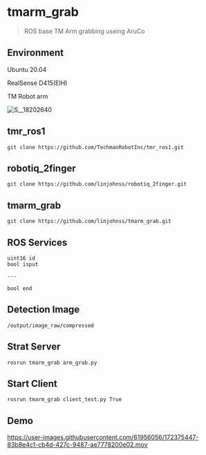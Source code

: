 # tmarm_grab
> ROS base TM Arm grabbing useing AruCo
## Environment
Ubuntu 20.04

RealSense D415(EIH)

TM Robot arm

![S__18202640](https://user-images.githubusercontent.com/61956056/172375264-828dbe29-4e45-4e5b-bbbe-3e3420fca347.jpg)

## tmr_ros1
```shell=
git clone https://github.com/TechmanRobotInc/tmr_ros1.git
```
## robotiq_2finger
```shell=
git clone https://github.com/linjohnss/robotiq_2finger.git
```
## tmarm_grab
```shell=
git clone https://github.com/linjohnss/tmarm_grab.git
```
## ROS Services
```
uint16 id
bool isput

---

bool end
```
## Detection Image
```
/output/image_raw/compressed
```

## Strat Server
```shell=
rosrun tmarm_grab arm_grab.py
```
## Start Client
```shell=
rosrun tmarm_grab client_test.py True
```

## Demo

https://user-images.githubusercontent.com/61956056/172375447-83b8e4c1-cb4d-427c-9487-ae7778200e02.mov





